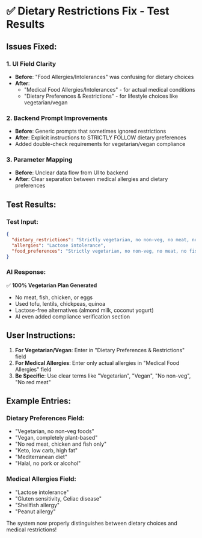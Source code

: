 # ✅ Dietary Restrictions Fix - Test Results

## Issues Fixed:

### 1. **UI Field Clarity**
- **Before**: "Food Allergies/Intolerances" was confusing for dietary choices
- **After**: 
  - "Medical Food Allergies/Intolerances" - for actual medical conditions
  - "Dietary Preferences & Restrictions" - for lifestyle choices like vegetarian/vegan

### 2. **Backend Prompt Improvements**
- **Before**: Generic prompts that sometimes ignored restrictions
- **After**: Explicit instructions to STRICTLY FOLLOW dietary preferences
- Added double-check requirements for vegetarian/vegan compliance

### 3. **Parameter Mapping**
- **Before**: Unclear data flow from UI to backend
- **After**: Clear separation between medical allergies and dietary preferences

## Test Results:

### Test Input:
```json
{
  "dietary_restrictions": "Strictly vegetarian, no non-veg, no meat, no fish, no chicken, no eggs",
  "allergies": "Lactose intolerance",
  "food_preferences": "Strictly vegetarian, no non-veg, no meat, no fish, no chicken, no eggs"
}
```

### AI Response:
✅ **100% Vegetarian Plan Generated**
- No meat, fish, chicken, or eggs
- Used tofu, lentils, chickpeas, quinoa
- Lactose-free alternatives (almond milk, coconut yogurt)
- AI even added compliance verification section

## User Instructions:

1. **For Vegetarian/Vegan**: Enter in "Dietary Preferences & Restrictions" field
2. **For Medical Allergies**: Enter only actual allergies in "Medical Food Allergies" field
3. **Be Specific**: Use clear terms like "Vegetarian", "Vegan", "No non-veg", "No red meat"

## Example Entries:

### Dietary Preferences Field:
- "Vegetarian, no non-veg foods"
- "Vegan, completely plant-based"
- "No red meat, chicken and fish only"
- "Keto, low carb, high fat"
- "Mediterranean diet"
- "Halal, no pork or alcohol"

### Medical Allergies Field:
- "Lactose intolerance"
- "Gluten sensitivity, Celiac disease"
- "Shellfish allergy"
- "Peanut allergy"

The system now properly distinguishes between dietary choices and medical restrictions!
